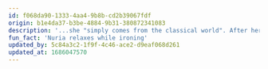 ```yaml
---
id: f068da90-1333-4aa4-9b8b-cd2b39067fdf
origin: b1e4da37-b3be-4884-9b31-380872341083
description: '...she "simply comes from the classical world". After her studies in Berlin she performed for two years at the opera in Nuremberg.'
fun_fact: 'Nuria relaxes while ironing'
updated_by: 5c84a3c2-1f9f-4c46-ace2-d9eaf068d261
updated_at: 1686047570
---
```

